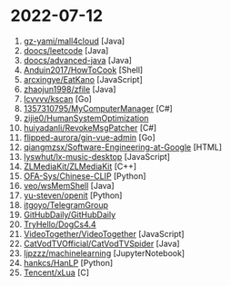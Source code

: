 # 2022-07-12

1. [gz-yami/mall4cloud](https://github.com/gz-yami/mall4cloud "⭐️⭐️⭐️ Springcloud商城 O2O商城 小程序商城 PC商城 H5商城 APP商城 Java商城 分销商城 多用户商城 uniapp商城 微服务商城") [Java]
2. [doocs/leetcode](https://github.com/doocs/leetcode "😏 LeetCode solutions in any programming language | 多种编程语言实现 LeetCode、《剑指 Offer（第 2 版）》、《程序员面试金典（第 6 版）》题解") [Java]
3. [doocs/advanced-java](https://github.com/doocs/advanced-java "😮 Core Interview Questions & Answers For Experienced Java(Backend) Developers | 互联网 Java 工程师进阶知识完全扫盲：涵盖高并发、分布式、高可用、微服务、海量数据处理等领域知识") [Java]
4. [Anduin2017/HowToCook](https://github.com/Anduin2017/HowToCook "程序员在家做饭方法指南。Programmer's guide about how to cook at home (Chinese only).") [Shell]
5. [arcxingye/EatKano](https://github.com/arcxingye/EatKano "H5 Games") [JavaScript]
6. [zhaojun1998/zfile](https://github.com/zhaojun1998/zfile "在线云盘、网盘、OneDrive、云存储、私有云、对象存储、h5ai") [Java]
7. [lcvvvv/kscan](https://github.com/lcvvvv/kscan "Kscan是一款纯go开发的全方位扫描器，具备端口扫描、协议检测、指纹识别，暴力破解等功能。支持协议1200+，协议指纹10000+，应用指纹2000+，暴力破解协议10余种。") [Go]
8. [1357310795/MyComputerManager](https://github.com/1357310795/MyComputerManager "管理“此电脑”里删不掉的流氓“快捷方式”（包括侧边栏），同时可自己添加这类“快捷方式”") [C#]
9. [zijie0/HumanSystemOptimization](https://github.com/zijie0/HumanSystemOptimization "健康学习到150岁 - 人体系统调优不完全指南") 
10. [huiyadanli/RevokeMsgPatcher](https://github.com/huiyadanli/RevokeMsgPatcher "A hex editor for WeChat/QQ/TIM - PC版微信/QQ/TIM防撤回补丁（我已经看到了，撤回也没用了）") [C#]
11. [flipped-aurora/gin-vue-admin](https://github.com/flipped-aurora/gin-vue-admin "基于vite+vue3+gin搭建的开发基础平台（已完成setup语法糖版本），集成jwt鉴权，权限管理，动态路由，显隐可控组件，分页封装，多点登录拦截，资源权限，上传下载，代码生成器，表单生成器等开发必备功能。") [Go]
12. [qiangmzsx/Software-Engineering-at-Google](https://github.com/qiangmzsx/Software-Engineering-at-Google "《Software Engineering at Google》的中文翻译版本") [HTML]
13. [lyswhut/lx-music-desktop](https://github.com/lyswhut/lx-music-desktop "一个基于 electron 的音乐软件") [JavaScript]
14. [ZLMediaKit/ZLMediaKit](https://github.com/ZLMediaKit/ZLMediaKit "WebRTC/RTSP/RTMP/HTTP/HLS/HTTP-FLV/WebSocket-FLV/HTTP-TS/HTTP-fMP4/WebSocket-TS/WebSocket-fMP4/GB28181/SRT server and client framework based on C++11") [C++]
15. [OFA-Sys/Chinese-CLIP](https://github.com/OFA-Sys/Chinese-CLIP "Chinese version of CLIP which achieves Chinese cross-modal retrieval and representation generation.") [Python]
16. [veo/wsMemShell](https://github.com/veo/wsMemShell "WebSocket 内存马，一种新型内存马技术") [Java]
17. [yu-steven/openit](https://github.com/yu-steven/openit "致力于打造免费无感的翻墙环境") [Python]
18. [itgoyo/TelegramGroup](https://github.com/itgoyo/TelegramGroup "悄咪咪收集的1000+个Telegram群合集，如果有更多好玩的telegram群，欢迎在 issue 提出或者pull requests") 
19. [GitHubDaily/GitHubDaily](https://github.com/GitHubDaily/GitHubDaily "坚持分享 GitHub 上高质量、有趣实用的开源技术教程、开发者工具、编程网站、技术资讯。A list cool, interesting projects of GitHub.") 
20. [TryHello/DogCs4.4](https://github.com/TryHello/DogCs4.4 "cs4.4修改去特征狗狗版(美化ui,去除特征,自带bypass核晶截图等..)") 
21. [VideoTogether/VideoTogether](https://github.com/VideoTogether/VideoTogether "Watch video together on any platform / 一起看视频，兼容所有平台") [JavaScript]
22. [CatVodTVOfficial/CatVodTVSpider](https://github.com/CatVodTVOfficial/CatVodTVSpider "") [Java]
23. [ljpzzz/machinelearning](https://github.com/ljpzzz/machinelearning "My blogs and code for machine learning. http://cnblogs.com/pinard") [JupyterNotebook]
24. [hankcs/HanLP](https://github.com/hankcs/HanLP "中文分词 词性标注 命名实体识别 依存句法分析 成分句法分析 语义依存分析 语义角色标注 指代消解 风格转换 语义相似度 新词发现 关键词短语提取 自动摘要 文本分类聚类 拼音简繁转换 自然语言处理") [Python]
25. [Tencent/xLua](https://github.com/Tencent/xLua "xLua is a lua programming solution for C# ( Unity, .Net, Mono) , it supports android, ios, windows, linux, osx, etc.") [C]
